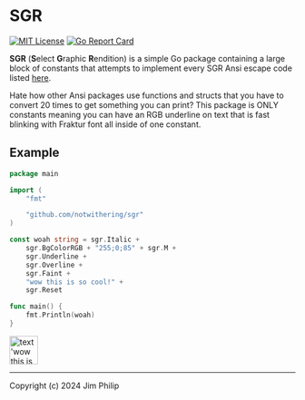 # SGR

[![MIT License](https://img.shields.io/badge/License-MIT-a10b31)](https://github.com/notwithering/sgr/blob/main/LICENSE) [![Go Report Card](https://goreportcard.com/badge/github.com/notwithering/sgr)](https://goreportcard.com/report/github.com/notwithering/sgr)

**SGR** (**S**elect **G**raphic **R**endition) is a simple Go package containing a large block of constants that attempts to implement every SGR Ansi escape code listed [here](<https://en.wikipedia.org/wiki/ANSI_escape_code#SGR_(Select_Graphic_Rendition)_parameters>).

Hate how other Ansi packages use functions and structs that you have to convert 20 times to get something you can print? This package is ONLY constants meaning you can have an RGB underline on text that is fast blinking with Fraktur font all inside of one constant.

## Example

```go
package main

import (
	"fmt"

	"github.com/notwithering/sgr"
)

const woah string = sgr.Italic +
	sgr.BgColorRGB + "255;0;85" + sgr.M +
	sgr.Underline +
	sgr.Overline +
	sgr.Faint +
	"wow this is so cool!" +
	sgr.Reset

func main() {
	fmt.Println(woah)
}

```

<img src="https://github.com/notwithering/sgr/assets/124115470/75dc1db3-f0f2-4a5b-89a1-a9d906510bed" height=50 alt="text 'wow this is so cool!' with magenta background and a white underline and overline">

---

Copyright (c) 2024 Jim Philip
